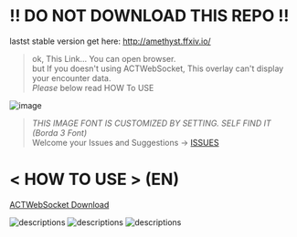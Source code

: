 # !! DO NOT DOWNLOAD THIS REPO !!

lastst stable version get here: http://amethyst.ffxiv.io/<br>
> ok, This Link... You can open browser.<br>
> but If you doesn't using ACTWebSocket, This overlay can't display your encounter data.<br>
> *Please* below read HOW To USE

![image](https://github.com/laiglinne-ff/Project_TheStone/blob/master/Amethyst/Honeycam%202017-12-09%2022-55-45.gif)
> *THIS IMAGE FONT IS CUSTOMIZED BY SETTING. SELF FIND IT (Borda 3 Font)*<br>
> Welcome your Issues and Suggestions → [ISSUES](https://github.com/laiglinne-ff/Project_TheStone/issues) 

# < HOW TO USE > (EN)
[ACTWebSocket Download](https://github.com/ZCube/ACTWebSocket/releases)

![descriptions](https://github.com/laiglinne-ff/Project_TheStone/blob/master/Amethyst/set1.png)
![descriptions](https://github.com/laiglinne-ff/Project_TheStone/blob/master/Amethyst/set2.png)
![descriptions](https://github.com/laiglinne-ff/Project_TheStone/blob/master/Amethyst/set3.png)
